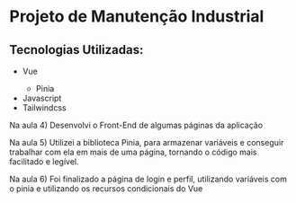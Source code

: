 # Projeto de Manutenção Industrial
<h2>Tecnologias Utilizadas:</h2>
<ul>
  <li>Vue</li>
  <ul>
    <li>Pinia</li>
  </ul>
  <li>Javascript</li>
  <li>Tailwindcss</li>
</ul>

Na aula 4) Desenvolvi o Front-End de algumas páginas da aplicação

Na aula 5) Utilizei a biblioteca Pinia, para armazenar variáveis e conseguir trabalhar com ela em mais de uma página, tornando o código mais facilitado e legível.

Na aula 6) Foi finalizado a página de login e perfil, utilizando variáveis com o pinia e utilizando os recursos condicionais do Vue